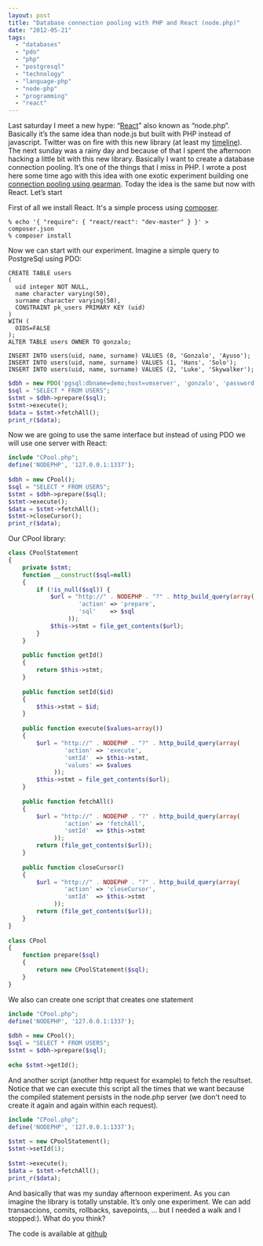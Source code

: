 ```yaml
---
layout: post
title: "Database connection pooling with PHP and React (node.php)"
date: "2012-05-21"
tags: 
  - "databases"
  - "pdo"
  - "php"
  - "postgresql"
  - "technology"
  - "language-php"
  - "node-php"
  - "programming"
  - "react"
---
```


Last saturday I meet a new hype: “[React](http://nodephp.org/)” also known as “node.php”. Basically it’s the same idea than node.js but built with PHP instead of javascript. Twitter was on fire with this new library (at least my [timeline](http://twitter.com/#!/gonzalo123)). The next sunday was a rainy day and because of that I spent the afternoon hacking a little bit with this new library. Basically I want to create a database connection pooling. It’s one of the things that I miss in PHP. I wrote a post here some time ago with this idea with one exotic experiment building one [connection pooling using gearman](http://gonzalo123.wordpress.com/2010/11/01/database-connection-pooling-with-php-and-gearman/). Today the idea is the same but now with React. Let’s start

First of all we install React. It's a simple process using [composer](http://getcomposer.org/). 

```commandline
% echo '{ "require": { "react/react": "dev-master" } }' > composer.json
% composer install
```

Now we can start with our experiment. Imagine a simple query to PostgreSql using PDO: 

```postgresql
CREATE TABLE users
(
  uid integer NOT NULL,
  name character varying(50),
  surname character varying(50),
  CONSTRAINT pk_users PRIMARY KEY (uid)
)
WITH (
  OIDS=FALSE
);
ALTER TABLE users OWNER TO gonzalo;
 
INSERT INTO users(uid, name, surname) VALUES (0, 'Gonzalo', 'Ayuso');
INSERT INTO users(uid, name, surname) VALUES (1, 'Hans', 'Solo');
INSERT INTO users(uid, name, surname) VALUES (2, 'Luke', 'Skywalker');
```

```php
$dbh = new PDO('pgsql:dbname=demo;host=vmserver', 'gonzalo', 'password');
$sql = "SELECT * FROM USERS";
$stmt = $dbh->prepare($sql);
$stmt->execute();
$data = $stmt->fetchAll();
print_r($data);
```

Now we are going to use the same interface but instead of using PDO we will use one server with React: 

```php
include "CPool.php";
define('NODEPHP', '127.0.0.1:1337');
 
$dbh = new CPool();
$sql = "SELECT * FROM USERS";
$stmt = $dbh->prepare($sql);
$stmt->execute();
$data = $stmt->fetchAll();
$stmt->closeCursor();
print_r($data);
```

Our CPool library: 
```php
class CPoolStatement
{
    private $stmt;
    function __construct($sql=null)
    {
        if (!is_null($sql)) {
            $url = "http://" . NODEPHP . "?" . http_build_query(array(
                    'action' => 'prepare',
                    'sql'    => $sql
                 ));
            $this->stmt = file_get_contents($url);
        }
    }
 
    public function getId()
    {
        return $this->stmt;
    }
 
    public function setId($id)
    {
        $this->stmt = $id;
    }
 
    public function execute($values=array())
    {
        $url = "http://" . NODEPHP . "?" . http_build_query(array(
                'action' => 'execute',
                'smtId'  => $this->stmt,
                'values' => $values
             ));
        $this->stmt = file_get_contents($url);
    }
 
    public function fetchAll()
    {
        $url = "http://" . NODEPHP . "?" . http_build_query(array(
                'action' => 'fetchAll',
                'smtId'  => $this->stmt
             ));
        return (file_get_contents($url));
    }
 
    public function closeCursor()
    {
        $url = "http://" . NODEPHP . "?" . http_build_query(array(
                'action' => 'closeCursor',
                'smtId'  => $this->stmt
             ));
        return (file_get_contents($url));
    }
}
 
class CPool
{
    function prepare($sql)
    {
        return new CPoolStatement($sql);
    }
}
```

We also can create one script that creates one statement 

```php
include "CPool.php";
define('NODEPHP', '127.0.0.1:1337');
 
$dbh = new CPool();
$sql = "SELECT * FROM USERS";
$stmt = $dbh->prepare($sql);
 
echo $stmt->getId();
```

And another script (another http request for example) to fetch the resultset. Notice that we can execute this script all the times that we want because the compiled statement persists in the node.php server (we don't need to create it again and again within each request).

```php
include "CPool.php";
define('NODEPHP', '127.0.0.1:1337');
 
$stmt = new CPoolStatement();
$stmt->setId(1);
 
$stmt->execute();
$data = $stmt->fetchAll();
print_r($data);
```

And basically that was my sunday afternoon experiment. As you can imagine the library is totally unstable. It’s only one experiment. We can add transaccions, comits, rollbacks, savepoints, … but I needed a walk and I stopped:). What do you think?

The code is available at [github](https://github.com/gonzalo123/CPool)
